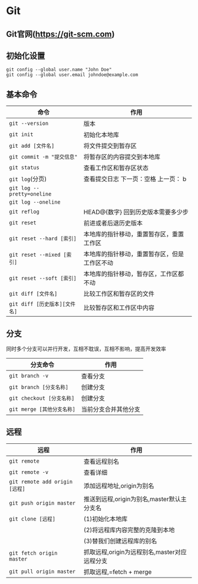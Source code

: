 # Git

## Git官网(https://git-scm.com)

## 初始化设置
```git
git config --global user.name "John Doe"
git config --global user.email johndoe@example.com
```

## 基本命令

| 命令                         | 作用                     |
|----------------------------|------------------------|
| `git --version`            | 版本                     |
| `git init`                 | 初始化本地库                 |
| `git add [文件名]`            | 将文件提交到暂存区              |
| `git commit -m "提交信息"`     | 将暂存区的内容提交到本地库          |
| `git status`               | 查看工作区和暂存区状态            |
| `git log`(分页)              | 查看提交日志 下一页：空格 上一页： b   |
| `git log --pretty=oneline` |                        |
| `git log --oneline`        |                        |
| `git reflog`               | HEAD@{数字} 回到历史版本需要多少步  |
| `git reset`                | 前进或者后退历史版本             |
| `git reset --hard [索引]`    | 本地库的指针移动，重置暂存区，重置工作区   |
| `git reset --mixed [索引]`   | 本地库的指针移动，重置暂存区，但是工作区不动 |
| `git reset --soft [索引]`    | 本地库的指针移动，暂存区，工作区都不动    |
| `git diff [文件名]`           | 比较工作区和暂存区的文件           |
| `git diff [历史版本][文件名] `    | 比较暂存区和工作区中内容           |

## 分支

同时多个分支可以并行开发，互相不耽误，互相不影响，提高开发效率

| 分支命令                  | 作用         |
|-----------------------|------------|
| `git branch -v`       | 查看分支       |
| `git branch [分支名称]`   | 创建分支       |
| `git checkout [分支名称]` | 创建分支       |
| `git merge [其他分支名称]`  | 当前分支合并其他分支 |

## 远程

| 远程                           | 作用                            |
|------------------------------|-------------------------------|
| `git remote`                 | 查看远程别名                        |
| `git remote -v`              | 查看详细                          |
| `git remote add origin [远程]` | 添加远程地址,origin为别名              |
| `git push origin master`     | 推送到远程,origin为别名,master默认主分支名  |
| `git clone [远程]`             | (1)初始化本地库                     |
|                              | (2)将远程库内容完整的克隆到本地             |
|                              | (3)替我们创建远程库的别名                |
| `git fetch origin master`    | 抓取远程,origin为远程别名,master对应远程分支 |
| `git pull origin master`     | 抓取远程,=fetch + merge           |


